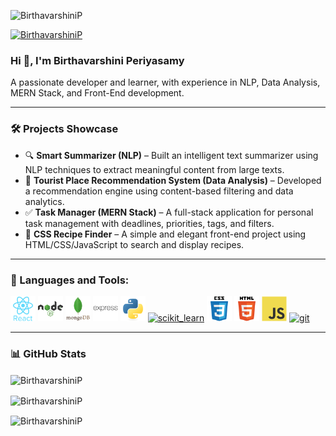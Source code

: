 <p align="left"> <img src="https://komarev.com/ghpvc/?username=BirthavarshiniP&label=Profile%20views&color=0e75b6&style=flat" alt="BirthavarshiniP" /> </p>

<p align="left"> <a href="https://github.com/ryo-ma/github-profile-trophy"><img src="https://github-profile-trophy.vercel.app/?username=BirthavarshiniP" alt="BirthavarshiniP" /></a> </p>

<h3 align="left">Hi 👋, I'm Birthavarshini Periyasamy</h3>
<p>A passionate developer and learner, with experience in NLP, Data Analysis, MERN Stack, and Front-End development.</p>

---

### 🛠️ Projects Showcase

- 🔍 **Smart Summarizer (NLP)** – Built an intelligent text summarizer using NLP techniques to extract meaningful content from large texts.
- 🧭 **Tourist Place Recommendation System (Data Analysis)** – Developed a recommendation engine using content-based filtering and data analytics.
- ✅ **Task Manager (MERN Stack)** – A full-stack application for personal task management with deadlines, priorities, tags, and filters.
- 🍜 **CSS Recipe Finder** – A simple and elegant front-end project using HTML/CSS/JavaScript to search and display recipes.

---

### 🧰 Languages and Tools:

<p align="left">
  <a href="https://reactjs.org/" target="_blank"><img src="https://raw.githubusercontent.com/devicons/devicon/master/icons/react/react-original-wordmark.svg" alt="react" width="40" height="40"/></a>
  <a href="https://nodejs.org" target="_blank"><img src="https://raw.githubusercontent.com/devicons/devicon/master/icons/nodejs/nodejs-original-wordmark.svg" alt="nodejs" width="40" height="40"/></a>
  <a href="https://www.mongodb.com/" target="_blank"><img src="https://raw.githubusercontent.com/devicons/devicon/master/icons/mongodb/mongodb-original-wordmark.svg" alt="mongodb" width="40" height="40"/></a>
  <a href="https://expressjs.com" target="_blank"><img src="https://raw.githubusercontent.com/devicons/devicon/master/icons/express/express-original-wordmark.svg" alt="express" width="40" height="40"/></a>
  <a href="https://www.python.org" target="_blank"><img src="https://raw.githubusercontent.com/devicons/devicon/master/icons/python/python-original.svg" alt="python" width="40" height="40"/></a>
  <a href="https://scikit-learn.org/" target="_blank"><img src="https://upload.wikimedia.org/wikipedia/commons/0/05/Scikit_learn_logo_small.svg" alt="scikit_learn" width="40" height="40"/></a>
  <a href="https://developer.mozilla.org/en-US/docs/Web/CSS" target="_blank"><img src="https://raw.githubusercontent.com/devicons/devicon/master/icons/css3/css3-original-wordmark.svg" alt="css3" width="40" height="40"/></a>
  <a href="https://developer.mozilla.org/en-US/docs/Web/HTML" target="_blank"><img src="https://raw.githubusercontent.com/devicons/devicon/master/icons/html5/html5-original-wordmark.svg" alt="html5" width="40" height="40"/></a>
  <a href="https://developer.mozilla.org/en-US/docs/Web/JavaScript" target="_blank"><img src="https://raw.githubusercontent.com/devicons/devicon/master/icons/javascript/javascript-original.svg" alt="javascript" width="40" height="40"/></a>
  <a href="https://git-scm.com/" target="_blank"><img src="https://www.vectorlogo.zone/logos/git-scm/git-scm-icon.svg" alt="git" width="40" height="40"/></a>
</p>

---

### 📊 GitHub Stats

<p><img align="center" src="https://github-readme-stats.vercel.app/api/top-langs?username=BirthavarshiniP&show_icons=true&locale=en&layout=compact" alt="BirthavarshiniP" /></p>

<p><img align="center" src="https://github-readme-stats.vercel.app/api?username=BirthavarshiniP&show_icons=true&locale=en" alt="BirthavarshiniP" /></p>

<p><img align="center" src="https://github-readme-streak-stats.herokuapp.com/?user=BirthavarshiniP&" alt="BirthavarshiniP" /></p>
